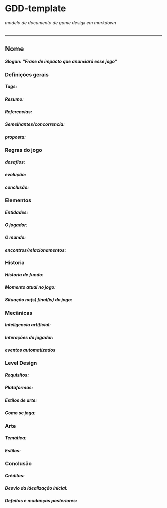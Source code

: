 # GDD-template
###### modelo de documento de game design em markdown
---

## Nome
##### Slogan: _"Frase de impacto que anunciará esse jogo"_

### Definições gerais
##### Tags:
##### Resumo:
##### Referencias:
##### Semelhantes/concorrencia:
##### proposta:

### Regras do jogo
##### desafios:
##### evolução:
##### conclusão:

### Elementos
##### Entidades:
##### O jogador:
##### O mundo:
##### encontros/relacionamentos:

### Historia
##### Historia de fundo:
##### Momento atual no jogo:
##### Situação no(s) final(is) do jogo:

### Mecânicas
##### Inteligencia artificial:
##### Interações do jogador:
##### eventos automatizados

### Level Design
##### Requisitos:
##### Plataformas:
##### Estilos de arte:
##### Como se joga:

### Arte
##### Temática:
##### Estilos:

### Conclusão
##### Créditos:
##### Desvio da idealização inicial:
##### Defeitos e mudanças posteriores:




